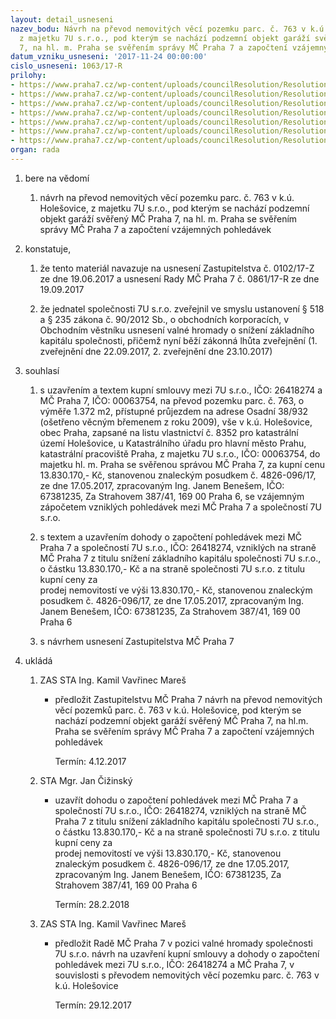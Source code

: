 ```yaml
---
layout: detail_usneseni
nazev_bodu: Návrh na převod nemovitých věcí pozemku parc. č. 763 v k.ú. Holešovice,
  z majetku 7U s.r.o., pod kterým se nachází podzemní objekt garáží svěřený MČ Praha
  7, na hl. m. Praha se svěřením správy MČ Praha 7 a započtení vzájemných pohledávek
datum_vzniku_usneseni: '2017-11-24 00:00:00'
cislo_usneseni: 1063/17-R
prilohy:
- https://www.praha7.cz/wp-content/uploads/councilResolution/Resolutions/28683/export/01_KS763~272771.docx
- https://www.praha7.cz/wp-content/uploads/councilResolution/Resolutions/28683/export/02_KS763~272770.pdf
- https://www.praha7.cz/wp-content/uploads/councilResolution/Resolutions/28683/export/03_KS763~272769.pdf
- https://www.praha7.cz/wp-content/uploads/councilResolution/Resolutions/28683/export/04_KS763~272768.pdf
- https://www.praha7.cz/wp-content/uploads/councilResolution/Resolutions/28683/export/05_KS763~272767.docx
- https://www.praha7.cz/wp-content/uploads/councilResolution/Resolutions/28683/export/06_KS763~272766.docx
- https://www.praha7.cz/wp-content/uploads/councilResolution/Resolutions/28683/export/export~294803.pdf
organ: rada
---
```

<ol id="urzList" class="urzList_view"><li id="" class="urzClass1"><span name="1">bere na vědomí</span><ol class="urzOlClass decimal "><li style="text-align: left;" id="" class="urzClass2"><span><p>návrh na převod nemovitých věcí pozemku parc. č. 763 v k.ú. Holešovice, z majetku 7U s.r.o., pod kterým se nachází podzemní objekt garáží svěřený MČ Praha 7, na hl. m. Praha se svěřením správy MČ Praha 7 a započtení vzájemných pohledávek</p></span></li></ol></li><li id="" class="urzClass1"><span name="50">konstatuje,</span><ol class="urzOlClass decimal "><li style="text-align: left;" id="" class="urzClass2"><span><p>že tento materiál navazuje na usnesení Zastupitelstva č. 0102/17-Z ze dne 19.06.2017 a usnesení Rady MČ Praha 7 č. 0861/17-R ze dne 19.09.2017</p></span></li><li style="text-align: left;" id="" class="urzClass2"><span><p>že jednatel společnosti 7U s.r.o. zveřejnil ve smyslu ustanovení § 518 a § 235 zákona č. 90/2012 Sb., o obchodních korporacích, v Obchodním věstníku usnesení valné hromady o snížení základního kapitálu společnosti, přičemž nyní běží zákonná lhůta zveřejnění (1. zveřejnění dne 22.09.2017, 2. zveřejnění dne 23.10.2017)<br></p></span></li></ol></li><li id="" class="urzClass1"><span name="26">souhlasí</span><ol class="urzOlClass decimal "><li style="text-align: left;" id="" class="urzClass2"><span><p>s uzavřením a textem kupní smlouvy mezi 7U s.r.o., IČO: 26418274 a MČ Praha 7, IČO: 00063754, na převod pozemku parc. č. 763, o výměře 1.372 m2,&nbsp;přístupné průjezdem na adrese Osadní 38/932 (ošetřeno věcným břemenem z roku 2009), vše v k.ú. Holešovice, obec Praha, zapsané na listu vlastnictví č. 8352 pro katastrální území Holešovice, u Katastrálního úřadu pro hlavní město Prahu, katastrální pracoviště Praha, z majetku 7U s.r.o., IČO: 00063754, do majetku hl. m. Praha se svěřenou správou MČ Praha 7, za kupní cenu 13.830.170,- Kč, stanovenou znaleckým posudkem č. 4826-096/17, ze dne 17.05.2017, zpracovaným Ing. Janem Benešem, IČO: 67381235, Za Strahovem 387/41, 169 00 Praha 6, se vzájemným zápočetem vzniklých pohledávek mezi MČ Praha 7 a společností 7U s.r.o.<br></p></span></li><li style="text-align: left;" id="" class="urzClass2"><span><p>s textem a uzavřením dohody o započtení pohledávek mezi MČ Praha 7 a společností 7U s.r.o., IČO: 26418274, vzniklých na straně MČ Praha 7 z titulu snížení základního kapitálu společnosti 7U s.r.o., o částku 13.830.170,- Kč a na straně společnosti 7U s.r.o. z titulu kupní ceny za<br>prodej nemovitostí ve výši 13.830.170,- Kč, stanovenou znaleckým&nbsp; posudkem č. 4826-096/17, ze dne 17.05.2017, zpracovaným Ing. Janem Benešem, IČO: 67381235, Za Strahovem 387/41, 169 00 Praha 6<br></p></span></li><li style="text-align: left;" id="" class="urzClass2"><span><p>s návrhem usnesení Zastupitelstva MČ Praha 7</p></span></li></ol></li><li class="urzClass1" id="urzUkoly"><span name="1">ukládá</span><ol class="urzOlClass"><li class="urzClass2"><span><p>ZAS STA Ing. Kamil Vavřinec Mareš</p></span><ul class="urzUlClass"><li class="urzClass3"><span><p>předložit Zastupitelstvu MČ Praha 7 návrh na převod nemovitých věcí pozemků parc. č. 763 v k.ú. Holešovice, pod kterým se nachází podzemní objekt garáží svěřený MČ Praha 7, na hl.m. Praha se svěřením správy MČ Praha 7 a započtení vzájemných pohledávek</p></span><span class="urzUkolTermin">  Termín:&nbsp;4.12.2017</span></li></ul></li><li class="urzClass2"><span><p>STA Mgr. Jan Čižinský</p></span><ul class="urzUlClass"><li class="urzClass3"><span><p>uzavřít dohodu o započtení pohledávek mezi MČ Praha 7 a společností 7U s.r.o., IČO: 26418274, vzniklých na straně MČ Praha 7 z titulu snížení základního kapitálu společnosti 7U s.r.o., o částku 13.830.170,- Kč a na straně společnosti 7U s.r.o. z titulu kupní ceny za<br>prodej nemovitostí ve výši 13.830.170,- Kč, stanovenou znaleckým  posudkem č. 4826-096/17, ze dne 17.05.2017, zpracovaným Ing. Janem Benešem, IČO: 67381235, Za Strahovem 387/41, 169 00 Praha 6</p></span><span class="urzUkolTermin">  Termín:&nbsp;28.2.2018</span></li></ul></li><li class="urzClass2"><span><p>ZAS STA Ing. Kamil Vavřinec Mareš</p></span><ul class="urzUlClass"><li class="urzClass3"><span><p>předložit Radě MČ Praha 7 v pozici valné hromady společnosti 7U s.r.o. návrh na uzavření kupní smlouvy a dohody o započtení pohledávek mezi 7U s.r.o., IČO: 26418274 a MČ Praha 7, v souvislosti s převodem nemovitých věcí pozemku parc. č. 763 v k.ú. Holešovice</p></span><span class="urzUkolTermin">  Termín:&nbsp;29.12.2017</span></li></ul></li></ol></li></ol>